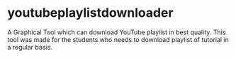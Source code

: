 # youtubeplaylistdownloader
A Graphical Tool which can download YouTube playlist in best quality. This tool was made for the students who needs to download playlist of tutorial in a regular basis.
